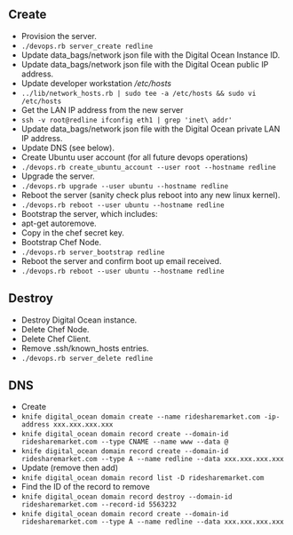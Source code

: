 ## Create

- Provision the server.
- `./devops.rb server_create redline`
- Update data_bags/network json file with the Digital Ocean Instance ID.
- Update data_bags/network json file with the Digital Ocean public IP address.
- Update developer workstation */etc/hosts*
- `../lib/network_hosts.rb | sudo tee -a /etc/hosts && sudo vi /etc/hosts`
- Get the LAN IP address from the new server
- `ssh -v root@redline ifconfig eth1 | grep 'inet\ addr'`
- Update data_bags/network json file with the Digital Ocean private LAN IP address.
- Update DNS (see below).
- Create Ubuntu user account (for all future devops operations)
- `./devops.rb create_ubuntu_account --user root --hostname redline`
- Upgrade the server.
- `./devops.rb upgrade --user ubuntu --hostname redline`
- Reboot the server (sanity check plus reboot into any new linux kernel).
- `./devops.rb reboot --user ubuntu --hostname redline`
- Bootstrap the server, which includes:
- apt-get autoremove.
- Copy in the chef secret key.
- Bootstrap Chef Node.
- `./devops.rb server_bootstrap redline`
- Reboot the server and confirm boot up email received.
- `./devops.rb reboot --user ubuntu --hostname redline`

## Destroy

- Destroy Digital Ocean instance.
- Delete Chef Node.
- Delete Chef Client.
- Remove .ssh/known_hosts entries.
- `./devops.rb server_delete redline`

## DNS

- Create
- `knife digital_ocean domain create --name ridesharemarket.com -ip-address xxx.xxx.xxx.xxx`
- `knife digital_ocean domain record create --domain-id ridesharemarket.com --type CNAME --name www --data @`
- `knife digital_ocean domain record create --domain-id ridesharemarket.com --type A --name redline --data xxx.xxx.xxx.xxx`
- Update (remove then add)
- `knife digital_ocean domain record list -D ridesharemarket.com`
- Find the ID of the record to remove
- `knife digital_ocean domain record destroy --domain-id ridesharemarket.com --record-id 5563232`
- `knife digital_ocean domain record create --domain-id ridesharemarket.com --type A --name redline --data xxx.xxx.xxx.xxx`
